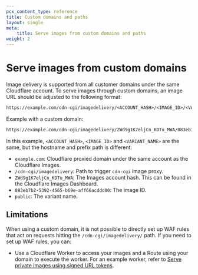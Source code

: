 ```yaml
---
pcx_content_type: reference
title: Custom domains and paths
layout: single
meta:
    title: Serve images from custom domains and paths
weight: 2
---
```


# Serve images from custom domains

Image delivery is supported from all customer domains under the same Cloudflare account. To serve images through custom domains, an image URL should be adjusted to the following format:

```txt
https://example.com/cdn-cgi/imagedelivery/<ACCOUNT_HASH>/<IMAGE_ID>/<VARIANT_NAME>
```

Example with a custom domain:

```txt
https://example.com/cdn-cgi/imagedelivery/ZWd9g1K7eljCn_KDTu_MWA/083eb7b2-5392-4565-b69e-aff66acddd00/public
```

In this example, `<ACCOUNT_HASH>`, `<IMAGE_ID>` and `<VARIANT_NAME>` are the same, but the hostname and prefix path is different:

* `example.com`: Cloudflare proxied domain under the same account as the Cloudflare Images.
* `/cdn-cgi/imagedelivery`: Path to trigger `cdn-cgi` image proxy.
* `ZWd9g1K7eljCn_KDTu_MWA`: The Images account hash. This can be found in the Cloudflare Images Dashboard.
* `083eb7b2-5392-4565-b69e-aff66acddd00`: The image ID.
* `public`: The variant name.

## Limitations
When using a custom domain, it is not possible to directly set up WAF rules that act on requests hitting the `/cdn-cgi/imagedelivery/` path. If you need to set up WAF rules, you can:
* Use a Cloudflare Worker to access your images and a Route using your domain to execute the worker. For an example worker, refer to [Serve private images using signed URL tokens](/images/cloudflare-images/serve-images/serve-private-images-using-signed-url-tokens/).
